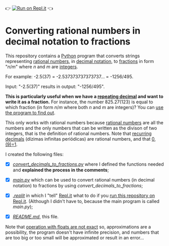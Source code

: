 :point_right: [![Run on Repl.it](https://repl.it/badge/github/t3m2/Converting-rational-numbers-in-decimal-notation-to-fractions)](https://repl.it/github/t3m2/Converting-rational-numbers-in-decimal-notation-to-fractions) :point_left:
# Converting rational numbers in decimal notation to fractions
This repository contains a [Python](https://www.python.org/) program that converts strings representing [rational numbers](https://en.wikipedia.org/wiki/Rational_number), in [decimal notation](https://en.wikipedia.org/wiki/Decimal), to [fractions](https://en.wikipedia.org/wiki/Fraction_(mathematics)) in form "_n_/_m_" where _n_ and _m_ are [integers](https://en.wikipedia.org/wiki/Integer).

For example: -2.5(37) = -2.537373737373737... = -1256/495.

Input: "-2.5(37)" results in output: "-1256/495".

**This is particularly useful when we have a [repeating decimal](https://en.wikipedia.org/wiki/Repeating_decimal) and want to write it as a fraction.** For instance, the number 825.27(123) is equal to which fraction (in form _n_/_m_ where both _n_ and _m_ are integers)? You can [use the program to find out](https://github.com/t3m2/Converting-rational-numbers-in-decimal-notation-to-fractions/blob/master/main.py). 

This only works with rational numbers because [rational numbers](https://en.wikipedia.org/wiki/Rational_number) are all the numbers and the only numbers that can be written as the divison of two integers, that is the definition of rational numbers. Note that [recurring decimals](https://en.wikipedia.org/wiki/Repeating_decimal) (dízimas infinitas periódicas) are rational numbers, and that [0,(9)=1](https://en.wikipedia.org/wiki/0.999...).

I created the following files:
- [x] [*convert_decimals_to_fractions.py*](https://github.com/t3m2/Converting-rational-numbers-in-decimal-notation-to-fractions/blob/master/convert_decimals_to_fractions.py) where I defined the functions needed and **explained the process in the comments**;

- [x] [*main.py*](https://github.com/t3m2/Converting-rational-numbers-in-decimal-notation-to-fractions/blob/master/main.py)  which can be used to convert rational numbers (in decimal notation) to fractions by using *convert_decimals_to_fractions*;

- [x] [*.replit*](https://github.com/t3m2/Converting-rational-numbers-in-decimal-notation-to-fractions/blob/master/.replit) in which I "tell" [Repl.it](https://repl.it/) what to do if you [run this repository on Repl.it](https://repl.it/github/t3m2/Converting-rational-numbers-in-decimal-notation-to-fractions). (Although I didn't have to, because the main program is called *main.py*);

- [x] [*README.md*](https://github.com/t3m2/Converting-rational-numbers-in-decimal-notation-to-fractions/blob/master/README.md), this file.

Note that [operation with floats are not exact](https://docs.python.org/2/tutorial/floatingpoint.html) so, approximations are a possibility, the program doesn't have infinite precision, and numbers that are too big or too small will be approximated or result in an error...

